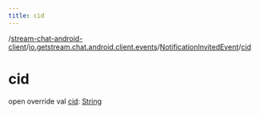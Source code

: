 ```yaml
---
title: cid
---
```

/[stream-chat-android-client](../../index.md)/[io.getstream.chat.android.client.events](../index.md)/[NotificationInvitedEvent](index.md)/[cid](cid.md)  
  
  
  
# cid  
open override val [cid](cid.md): [String](https://kotlinlang.org/api/latest/jvm/stdlib/kotlin/-string/index.html)
